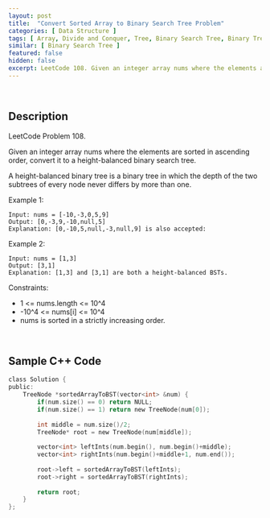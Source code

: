 ```yaml
---
layout: post
title:  "Convert Sorted Array to Binary Search Tree Problem"
categories: [ Data Structure ]
tags: [ Array, Divide and Conquer, Tree, Binary Search Tree, Binary Tree Leetcode ]
similar: [ Binary Search Tree ]
featured: false
hidden: false
excerpt: LeetCode 108. Given an integer array nums where the elements are sorted in ascending order, convert it to a height-balanced binary search tree.
---
```


<br />

## Description

LeetCode Problem 108. 

Given an integer array nums where the elements are sorted in ascending order, convert it to a height-balanced binary search tree.

A height-balanced binary tree is a binary tree in which the depth of the two subtrees of every node never differs by more than one.

 

Example 1:
```
Input: nums = [-10,-3,0,5,9]
Output: [0,-3,9,-10,null,5]
Explanation: [0,-10,5,null,-3,null,9] is also accepted:
```

Example 2:
```
Input: nums = [1,3]
Output: [3,1]
Explanation: [1,3] and [3,1] are both a height-balanced BSTs.
```

Constraints:

* 1 <= nums.length <= 10^4
* -10^4 <= nums[i] <= 10^4
* nums is sorted in a strictly increasing order.

<br />

## Sample C++ Code


```c
class Solution {
public:
    TreeNode *sortedArrayToBST(vector<int> &num) {
        if(num.size() == 0) return NULL;
        if(num.size() == 1) return new TreeNode(num[0]);
        
        int middle = num.size()/2;
        TreeNode* root = new TreeNode(num[middle]);
        
        vector<int> leftInts(num.begin(), num.begin()+middle);
        vector<int> rightInts(num.begin()+middle+1, num.end());
        
        root->left = sortedArrayToBST(leftInts);
        root->right = sortedArrayToBST(rightInts);
        
        return root;
    }
};
```
